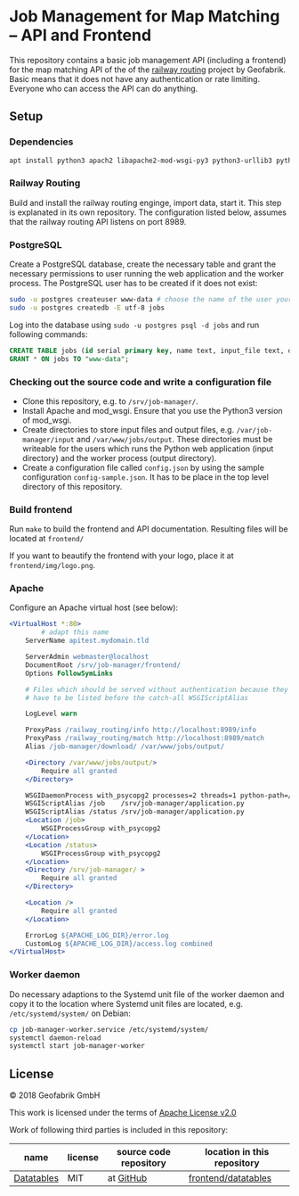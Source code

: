 # Job Management for Map Matching – API and Frontend

This repository contains a basic job management API (including a frontend) for the map matching API
of the of the [railway routing](https://github.com/geofabrik/railway_routing) project by Geofabrik.
Basic means that it does not have any authentication or rate limiting. Everyone who can access the
API can do anything.

## Setup

### Dependencies

```sh
apt install python3 apach2 libapache2-mod-wsgi-py3 python3-urllib3 python3-requests python3-psycopg2 python3-pyshp postgresql python3-jinja2 python3-markdown
```

### Railway Routing

Build and install the railway routing enginge, import data, start it. This step is explanated in its own repository. The configuration listed below, assumes that the railway routing API listens on port 8989.

### PostgreSQL
Create a PostgreSQL database, create the necessary table and grant the necessary permissions to user running the web application and the worker process. The PostgreSQL user has to be created if it does not exist:

```sh
sudo -u postgres createuser www-data # choose the name of the user your web application runs as, this is most likely the user who runs the Apache processes
sudo -u postgres createdb -E utf-8 jobs
```

Log into the database using `sudo -u postgres psql -d jobs` and run following commands:

```sql
CREATE TABLE jobs (id serial primary key, name text, input_file text, query_params text, created_at timestamp without time zone, started_at timestamp without time zone, finished_at timestamp without time zone, download_path text);
GRANT * ON jobs TO "www-data";
```

### Checking out the source code and write a configuration file

* Clone this repository, e.g. to `/srv/job-manager/`.
* Install Apache and mod_wsgi. Ensure that you use the Python3 version of mod_wsgi.
* Create directories to store input files and output files, e.g. `/var/job-manager/input` and `/var/www/jobs/output`. These directories must be writeable for the users which runs the Python web application (input directory) and the worker process (output directory).
* Create a configuration file called `config.json` by using the sample configuration `config-sample.json`. It has to be place in the top level directory of this repository.

### Build frontend

Run `make` to build the frontend and API documentation. Resulting files will be located at `frontend/`

If you want to beautify the frontend with your logo, place it at `frontend/img/logo.png`.

### Apache

Configure an Apache virtual host (see below):

```Apache
<VirtualHost *:80>
        # adapt this name
	ServerName apitest.mydomain.tld

	ServerAdmin webmaster@localhost
	DocumentRoot /srv/job-manager/frontend/
	Options FollowSymLinks

	# Files which should be served without authentication because they are needed for the landing page,
	# have to be listed before the catch-all WSGIScriptAlias

	LogLevel warn

	ProxyPass /railway_routing/info http://localhost:8989/info
	ProxyPass /railway_routing/match http://localhost:8989/match
	Alias /job-manager/download/ /var/www/jobs/output/

	<Directory /var/www/jobs/output/>
		Require all granted
	</Directory>

	WSGIDaemonProcess with_psycopg2 processes=2 threads=1 python-path=/home/michael/git/git.geofabrik.de/job-manager/ home=/home/michael/git/git.geofabrik.de/job-manager/
	WSGIScriptAlias /job    /srv/job-manager/application.py
	WSGIScriptAlias /status /srv/job-manager/application.py
	<Location /job>
		WSGIProcessGroup with_psycopg2
	</Location>
	<Location /status>
		WSGIProcessGroup with_psycopg2
	</Location>
	<Directory /srv/job-manager/ >
		Require all granted
	</Directory>

	<Location />
		Require all granted
	</Location>

	ErrorLog ${APACHE_LOG_DIR}/error.log
	CustomLog ${APACHE_LOG_DIR}/access.log combined
</VirtualHost>
```

### Worker daemon

Do necessary adaptions to the Systemd unit file of the worker daemon and copy it to the location where Systemd unit files are located, e.g. `/etc/systemd/system/` on Debian:

```sh
cp job-manager-worker.service /etc/systemd/system/
systemctl daemon-reload
systemctl start job-manager-worker
```

## License

© 2018 Geofabrik GmbH

This work is licensed under the terms of [Apache License v2.0](LICENSE.txt)

Work of following third parties is included in this repository:

| name    | license   | source code repository | location in this repository |
|---------|-----------|------------------------|-----------------------------|
| [Datatables](https://www.datatables.net/) | MIT | at [GitHub](https://github.com/DataTables/DataTablesSrc) | [frontend/datatables](frontend/datatables) |
